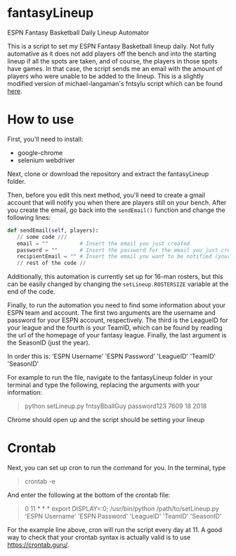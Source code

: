 # fantasyLineup
ESPN Fantasy Basketball Daily Lineup Automator

This is a script to set my ESPN Fantasy Basketball lineup daily. Not fully automative as it does not add players off
the bench and into the starting lineup if all the spots are taken, and of course, the players in those spots have games.
In that case, the script sends me an email with the amount of players who were unable to be added to the lineup. This is a slightly modified version of michael-langaman's fntsylu script which can be found [here](https://github.com/michael-langaman/fntsylu).

# How to use

First, you'll need to install:
 - google-chrome
 - selenium webdriver

Next, clone or download the repository and extract the fantasyLineup folder.

Then, before you edit this next method, you'll need to create a gmail account that will notify you when there are players still on your bench. After you create the email, go back into the `sendEmail()` function and change the following lines:

```python
def sendEmail(self, players):
   // some code ///
   email = ""          # Insert the email you just created
   password = ""       # Insert the password for the email you just created
   recipientEmail = "" # Insert the email you want to be notified (your personal email)
   // rest of the code //
```

Additionally, this automation is currently set up for 16-man rosters, but this can be easily changed by changing the `setLineup.ROSTERSIZE` variable at the end of the code.

Finally, to run the automation you need to find some information about your ESPN team and account. The first two arguments are the username and password for your ESPN account, respectively. The third is the LeagueID for your league and the fourth is your TeamID, which can be found by reading the url of the homepage of your fantasy league. Finally, the last argument is the SeasonID (just the year).

In order this is: 'ESPN Username' 'ESPN Password' 'LeagueID' 'TeamID' 'SeasonID'

For example to run the file, navigate to the fantasyLineup folder in your terminal and type the following, replacing the arguments with your information:

 > python setLineup.py fntsyBballGuy password123 7609 18 2018

Chrome should open up and the script should be setting your lineup

# Crontab

Next, you can set up cron to run the command for you. In the terminal, type
 > crontab -e

And enter the following at the bottom of the crontab file:
 > 0 11 * * * export DISPLAY=:0; /usr/bin/python /path/to/setLineup.py 'ESPN Username' 'ESPN Password' 'LeagueID' 'TeamID' 'SeasonID'

For the example line above, cron will run the script every day at 11. A good way to check that your crontab syntax is actually valid is to use https://crontab.guru/.

